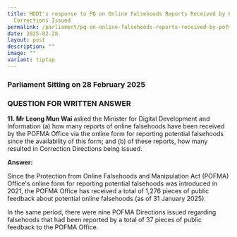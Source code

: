```yaml
---
title: MDDI's response to PQ on Online Falsehoods Reports Received by POFMA and
  Corrections Issued
permalink: /parliament/pq-on-online-falsehoods-reports-received-by-pofma-and-corrections-issued/
date: 2025-02-28
layout: post
description: ""
image: ""
variant: tiptap
---
```

<h3>Parliament Sitting on 28 February 2025</h3>
<h3>QUESTION FOR WRITTEN ANSWER</h3>
<p><strong>11. Mr Leong Mun Wai </strong>asked the Minister for Digital Development
and Information (a) how many reports of online falsehoods have been received
by the POFMA Office via the online form for reporting potential falsehoods
since the availability of this form; and (b) of these reports, how many
resulted in Correction Directions being issued.</p>
<p></p>
<p><strong>Answer:</strong>
</p>
<p>Since the Protection from Online Falsehoods and Manipulation Act (POFMA)
Office's online form for reporting potential falsehoods was introduced
in 2021, the POFMA Office has received a total of 1,276 pieces of public
feedback about potential online falsehoods (as of 31 January 2025).</p>
<p>In the same period, there were nine POFMA Directions issued regarding
falsehoods that had been reported by a total of 37 pieces of public feedback
to the POFMA Office.</p>